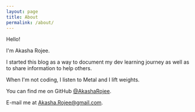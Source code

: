 ```yaml
---
layout: page
title: About
permalink: /about/
---
```


Hello!

I'm Akasha Rojee.

I started this blog as a way to document my dev learning journey as well as to share information to help others.

When I'm not coding, I listen to Metal and I lift weights.

You can find me on GitHub [@AkashaRojee](https://github.com/AkashaRojee).

E-mail me at <Akasha.Rojee@gmail.com>.
